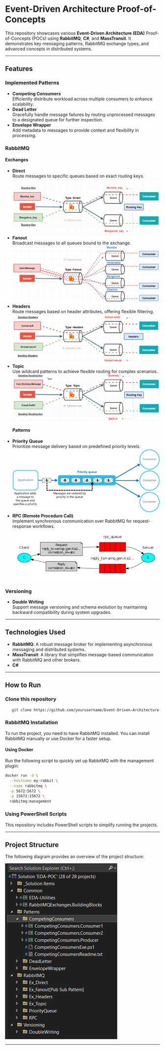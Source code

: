 # Event-Driven Architecture Proof-of-Concepts

This repository showcases various **Event-Driven Architecture (EDA)** Proof-of-Concepts (POCs) using **RabbitMQ**, **C#**, and **MassTransit**. It demonstrates key messaging patterns, RabbitMQ exchange types, and advanced concepts in distributed systems.

---

## Features

### **Implemented Patterns**
- **Competing Consumers**  
  Efficiently distribute workload across multiple consumers to enhance scalability.
- **Dead Letter**  
  Gracefully handle message failures by routing unprocessed messages to a designated queue for further inspection.
- **Envelope Wrapper**  
  Add metadata to messages to provide context and flexibility in processing.

### **RabbitMQ**
  #### **Exchanges**
- **Direct**  
  Route messages to specific queues based on exact routing keys.
  ![Project Structure](img/direct.png)
- **Fanout**  
  Broadcast messages to all queues bound to the exchange.
  ![Project Structure](img/fanout.png)
- **Headers**  
  Route messages based on header attributes, offering flexible filtering.
  ![Project Structure](img/headers.png)
- **Topic**  
  Use wildcard patterns to achieve flexible routing for complex scenarios.
  ![Project Structure](img/topic.png)
  #### **Patterns**
- **Priority Queue**  
  Prioritize message delivery based on predefined priority levels.
  ![Project Structure](img/priorityqueue.png)  
- **RPC (Remote Procedure Call)**  
  Implement synchronous communication over RabbitMQ for request-response workflows.
  ![Project Structure](img/rpc.png)  
### **Versioning**
- **Double Writing**  
  Support message versioning and schema evolution by maintaining backward compatibility during system upgrades.

---

## Technologies Used
- **RabbitMQ**: A robust message broker for implementing asynchronous messaging and distributed systems.
- **MassTransit**: A library that simplifies message-based communication with RabbitMQ and other brokers.
- **C#**

---


## How to Run

### **Clone this repository**
```bash
   git clone https://github.com/yourusername/Event-Driven-Architecture-POCs.git
```
### **RabbitMQ Installation**
To run the project, you need to have RabbitMQ installed. You can install RabbitMQ manually or use Docker for a faster setup.

#### **Using Docker**
Run the following script to quickly set up RabbitMQ with the management plugin:
```bash
docker run -d \
  --hostname my-rabbit \
  --name rabbitmq \
  -p 5672:5672 \
  -p 15672:15672 \
  rabbitmq:management
```
### **Using PowerShell Scripts**
This repository includes PowerShell scripts to simplify running the projects.  

---

## Project Structure
The following diagram provides an overview of the project structure:

![Project Structure](img/projtree.png)

---
